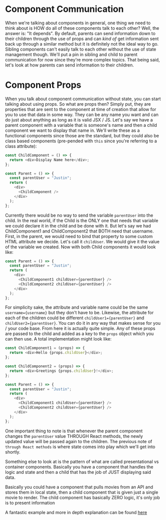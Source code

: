 # Component Communication

When we're talking about components in general, one thing we need to think about is HOW do all of these components talk to each other? Well, the answer is: "It depends". By default, parents can send information down to their children through the use of props and can _kind of_ get information sent back up through a similar method but it is definitely not the ideal way to go. Sibling components can't easily talk to each other without the use of state management though. We'll put a pin in sibling and child to parent communication for now since they're more complex topics. That being said, let's look at how parents can send information to their children.

# Component Props

When you talk about component communication without state, you can start talking about using props. So what are props then? Simply put, they are properties that are sent to the component at time of creation that allow for you to use that data in some way. They can be any name you want and can do just about anything as long as it is valid JSX / JS. Let's say we have a parent component with a variable that is someone's name and then a child component we want to display that name in. We'll write these as a functional components since those are the standard, but they could also be class based components (pre-pended with `this` since you're referring to a class attribute):

```javascript
const ChildComponent = () => {
  return <div>Display Name here</div>;
};

const Parent = () => {
  const parentUser = "Justin";
  return (
    <div>
      <ChildComponent />
    </div>
  );
};
```

Currently there would be no way to send the variable `parentUser` into the child. In the real world, if the Child is the ONLY one that needs that variable we could declare it in the child and be done with it. But let's say we had ChildComponent1 and ChildComponent2 that BOTH need that username. First, in the parent, we would need to bind that property to some custom HTML attribute we decide. Let's call it `childUser`. We would give it the value of the variable we created. Now with both Child components it would look like:

```javascript
const Parent = () => {
  const parentUser = "Justin";
  return (
    <div>
      <ChildComponent1 childUser={parentUser} />
      <ChildComponent2 childUser={parentUser} />
    </div>
  );
};
```

For simplicity sake, the attribute and variable name could be the same `username={username}` but they don't have to be. Likewise, the attribute for each of the children could be different `childUser1={parentUser}` and `childUser2={parentUser}`. You can do it in any way that makes sense for you / your code base. From here it is actually quite simple. Any of these props are passed to the child and added as a key to the `props` object which you can then use. A total implementation might look like:

```javascript
const ChildComponent1 = (props) => {
  return <div>Hello {props.childUser}</div>;
};

const ChildComponent2 = (props) => {
  return <div>Greetings {props.childUser}!</div>;
};

const Parent = () => {
  const parentUser = "Justin";
  return (
    <div>
      <ChildComponent1 childUser={parentUser} />
      <ChildComponent2 childUser={parentUser} />
    </div>
  );
};
```

One important thing to note is that whenever the parent component changes the `parentUser` value THROUGH React methods, the newly updated value will be passed again to the children. The previous note of `through React methods` is where state comes into play which we'll get into shortly.

Something else to look at is the pattern of what are called presentational vs container components. Basically you have a component that handles the logic and state and then a child that has the job of JUST displaying said data.

Basically you could have a component that pulls movies from an API and stores them in local state, then a child component that is given just a single movie to render. The child component has basically ZERO logic, it's only job is to present information

A fantastic example and more in depth explanation can be found [here](https://www.patterns.dev/posts/presentational-container-pattern/)
